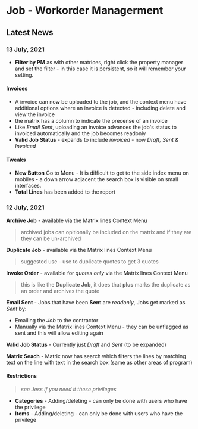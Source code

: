 # Job - Workorder Managerment

## Latest News

### 13 July, 2021

* **Filter by PM** as with other matrices, right click the property manager and set the filter - in this case it is persistent, so it will remember your setting.

#### Invoices

* A invoice can now be uploaded to the job, and the context menu have additional options where an invoice is detected - including delete and view the invoice
* the matrix has a column to indicate the precense of an invoice
* Like *Email Sent*, uploading an invoice advances the job's status to invoiced automatically and the job becomes readonly
* **Valid Job Status** - expands to include *invoiced* - now *Draft, Sent & Invoiced*

#### Tweaks

* **New Button** Go to Menu - It is difficult to get to the side index menu on mobiles - a down arrow adjacent the search box is visible on small interfaces.
* **Total Lines** has been added to the report

### 12 July, 2021

**Archive Job** - available via the Matrix lines Context Menu
> archived jobs can opitionally be included on the matrix and if they are they can be un-archived

**Duplicate Job** - available via the Matrix lines Context Menu
> suggested use - use to duplicate quotes to get 3 quotes

**Invoke Order** - available for *quotes only* via the Matrix lines Context Menu

> this is like the **Duplicate Job**, it does that **plus** marks the duplicate as an order and archives the quote

**Email Sent** - Jobs that have been **Sent** are *readonly*, Jobs get marked as *Sent* by:

* Emailing the *Job* to the contractor
* Manually via the Matrix lines Context Menu - they can be unflagged as sent and this will allow editing again

**Valid Job Status** - Currently just *Draft* and *Sent* (to be expanded)

**Matrix Seach** - Matrix now has search which filters the lines by matching text on the line with text in the search box (same as other areas of program)

#### Restrictions

> _see Jess if you need it these privileges_

* **Categories** - Adding/deleting - can only be done with users who have the privilege
* **Items** - Adding/deleting - can only be done with users who have the privilege

<style>
  .markdown-body h1 { font-size: 1.6rem; }
  .markdown-body h2 { font-size: 1.4rem; }
  .markdown-body h3 { font-size: 1.2rem; }
  .markdown-body h4 { font-size: 1.1rem; }
  .markdown-body h5 { font-size: 1rem; }
  .markdown-body h6 { font-size: .9rem; }
</style>
